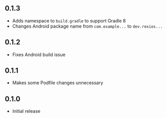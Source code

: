 ## 0.1.3
- Adds namespace to `build.gradle` to support Gradle 8
- Changes Android package name from `com.example...` to `dev.rexios...`

## 0.1.2
- Fixes Android build issue

## 0.1.1
- Makes some Podfile changes unnecessary

## 0.1.0
- Initial release
